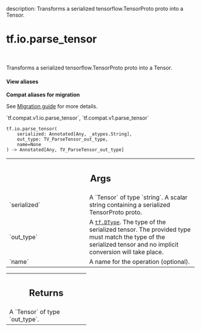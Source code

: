 description: Transforms a serialized tensorflow.TensorProto proto into a Tensor.

<div itemscope itemtype="http://developers.google.com/ReferenceObject">
<meta itemprop="name" content="tf.io.parse_tensor" />
<meta itemprop="path" content="Stable" />
</div>

# tf.io.parse_tensor

<!-- Insert buttons and diff -->

<table class="tfo-notebook-buttons tfo-api nocontent" align="left">

</table>



Transforms a serialized tensorflow.TensorProto proto into a Tensor.


<section class="expandable">
  <h4 class="showalways">View aliases</h4>
  <p>
<b>Compat aliases for migration</b>
<p>See
<a href="https://www.tensorflow.org/guide/migrate">Migration guide</a> for
more details.</p>
<p>`tf.compat.v1.io.parse_tensor`, `tf.compat.v1.parse_tensor`</p>
</p>
</section>

<pre class="devsite-click-to-copy prettyprint lang-py tfo-signature-link">
<code>tf.io.parse_tensor(
    serialized: Annotated[Any, _atypes.String],
    out_type: TV_ParseTensor_out_type,
    name=None
) -> Annotated[Any, TV_ParseTensor_out_type]
</code></pre>



<!-- Placeholder for "Used in" -->


<!-- Tabular view -->
 <table class="responsive fixed orange">
<colgroup><col width="214px"><col></colgroup>
<tr><th colspan="2"><h2 class="add-link">Args</h2></th></tr>

<tr>
<td>
`serialized`<a id="serialized"></a>
</td>
<td>
A `Tensor` of type `string`.
A scalar string containing a serialized TensorProto proto.
</td>
</tr><tr>
<td>
`out_type`<a id="out_type"></a>
</td>
<td>
A <a href="../../tf/dtypes/DType.md"><code>tf.DType</code></a>.
The type of the serialized tensor.  The provided type must match the
type of the serialized tensor and no implicit conversion will take place.
</td>
</tr><tr>
<td>
`name`<a id="name"></a>
</td>
<td>
A name for the operation (optional).
</td>
</tr>
</table>



<!-- Tabular view -->
 <table class="responsive fixed orange">
<colgroup><col width="214px"><col></colgroup>
<tr><th colspan="2"><h2 class="add-link">Returns</h2></th></tr>
<tr class="alt">
<td colspan="2">
A `Tensor` of type `out_type`.
</td>
</tr>

</table>

